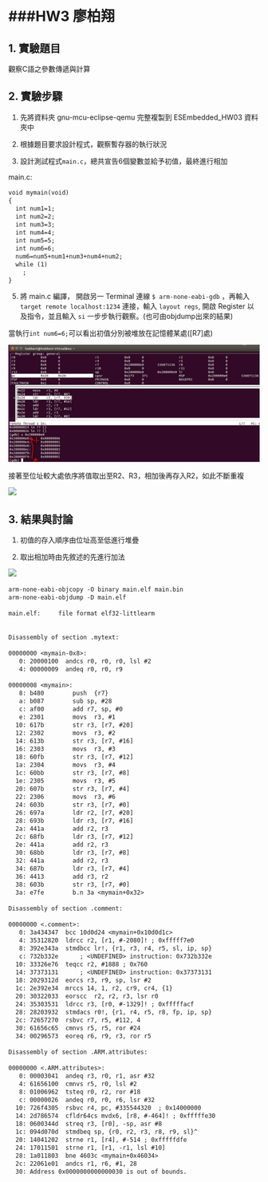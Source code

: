 ###HW3 廖柏翔
===
## 1. 實驗題目 
觀察C語之參數傳遞與計算
## 2. 實驗步驟
1. 先將資料夾 gnu-mcu-eclipse-qemu 完整複製到 ESEmbedded_HW03 資料夾中

2. 根據題目要求設計程式，觀察暫存器的執行狀況

3. 設計測試程式` main.c `，總共宣告6個變數並給予初值，最終進行相加




main.c:

```主程式
void mymain(void)
{
  int num1=1;
  int num2=2;
  int num3=3;
  int num4=4;
  int num5=5;
  int num6=6;
  num6=num5+num1+num3+num4+num2;
  while (1)
    ;
}
```

5. 將 main.c 編譯， 開啟另一 Terminal 連線 `$ arm-none-eabi-gdb` ，再輸入 `target remote localhost:1234` 連接，輸入 `layout regs`, 開啟 Register 以及指令，並且輸入 `si` 一步步執行觀察。(也可由objdump出來的結果)


當執行`int num6=6;`可以看出初值分別被堆放在記憶體某處([R7]處)

![](https://github.com/pohsaung/ESEmbedded_HW03/blob/master/n62.jpg)

接著至位址較大處依序將值取出至R2、R3，相加後再存入R2，如此不斷重複

![](https://github.com/pohsaung/ESEmbedded_HW02/blob/master/n6is15.jpg)

## 3. 結果與討論
 1. 初值的存入順序由位址高至低進行堆疊

 2. 取出相加時由先敘述的先進行加法

![](https://github.com/pohsaung/ESEmbedded_HW02/blob/master/sumorder.jpg)




```
arm-none-eabi-objcopy -O binary main.elf main.bin
arm-none-eabi-objdump -D main.elf

main.elf:     file format elf32-littlearm


Disassembly of section .mytext:

00000000 <mymain-0x8>:
   0: 20000100  andcs r0, r0, r0, lsl #2
   4: 00000009  andeq r0, r0, r9

00000008 <mymain>:
   8: b480        push  {r7}
   a: b087        sub sp, #28
   c: af00        add r7, sp, #0
   e: 2301        movs  r3, #1
  10: 617b        str r3, [r7, #20]
  12: 2302        movs  r3, #2
  14: 613b        str r3, [r7, #16]
  16: 2303        movs  r3, #3
  18: 60fb        str r3, [r7, #12]
  1a: 2304        movs  r3, #4
  1c: 60bb        str r3, [r7, #8]
  1e: 2305        movs  r3, #5
  20: 607b        str r3, [r7, #4]
  22: 2306        movs  r3, #6
  24: 603b        str r3, [r7, #0]
  26: 697a        ldr r2, [r7, #20]
  28: 693b        ldr r3, [r7, #16]
  2a: 441a        add r2, r3
  2c: 68fb        ldr r3, [r7, #12]
  2e: 441a        add r2, r3
  30: 68bb        ldr r3, [r7, #8]
  32: 441a        add r2, r3
  34: 687b        ldr r3, [r7, #4]
  36: 4413        add r3, r2
  38: 603b        str r3, [r7, #0]
  3a: e7fe        b.n 3a <mymain+0x32>

Disassembly of section .comment:

00000000 <.comment>:
   0: 3a434347  bcc 10d0d24 <mymain+0x10d0d1c>
   4: 35312820  ldrcc r2, [r1, #-2080]! ; 0xfffff7e0
   8: 392e343a  stmdbcc lr!, {r1, r3, r4, r5, sl, ip, sp}
   c: 732b332e      ; <UNDEFINED> instruction: 0x732b332e
  10: 33326e76  teqcc r2, #1888 ; 0x760
  14: 37373131      ; <UNDEFINED> instruction: 0x37373131
  18: 2029312d  eorcs r3, r9, sp, lsr #2
  1c: 2e392e34  mrccs 14, 1, r2, cr9, cr4, {1}
  20: 30322033  eorscc  r2, r2, r3, lsr r0
  24: 35303531  ldrcc r3, [r0, #-1329]! ; 0xfffffacf
  28: 28203932  stmdacs r0!, {r1, r4, r5, r8, fp, ip, sp}
  2c: 72657270  rsbvc r7, r5, #112, 4
  30: 61656c65  cmnvs r5, r5, ror #24
  34: 00296573  eoreq r6, r9, r3, ror r5

Disassembly of section .ARM.attributes:

00000000 <.ARM.attributes>:
   0: 00003041  andeq r3, r0, r1, asr #32
   4: 61656100  cmnvs r5, r0, lsl #2
   8: 01006962  tsteq r0, r2, ror #18
   c: 00000026  andeq r0, r0, r6, lsr #32
  10: 726f4305  rsbvc r4, pc, #335544320  ; 0x14000000
  14: 2d786574  cfldr64cs mvdx6, [r8, #-464]! ; 0xfffffe30
  18: 0600344d  streq r3, [r0], -sp, asr #8
  1c: 094d070d  stmdbeq sp, {r0, r2, r3, r8, r9, sl}^
  20: 14041202  strne r1, [r4], #-514 ; 0xfffffdfe
  24: 17011501  strne r1, [r1, -r1, lsl #10]
  28: 1a011803  bne 4603c <mymain+0x46034>
  2c: 22061e01  andcs r1, r6, #1, 28
  30: Address 0x0000000000000030 is out of bounds.

```



